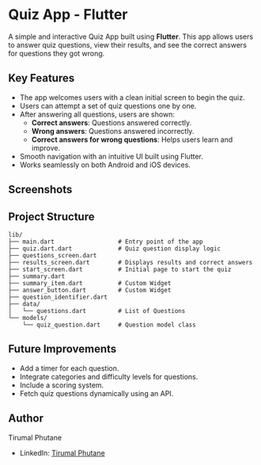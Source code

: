 # Quiz App - Flutter  

A simple and interactive Quiz App built using **Flutter**. This app allows users to answer quiz questions, view their results, and see the correct answers for questions they got wrong.

## Key Features  
- The app welcomes users with a clean initial screen to begin the quiz.  
- Users can attempt a set of quiz questions one by one.  
- After answering all questions, users are shown:  
    - **Correct answers**: Questions answered correctly.  
    - **Wrong answers**: Questions answered incorrectly.  
    - **Correct answers for wrong questions**: Helps users learn and improve.
- Smooth navigation with an intuitive UI built using Flutter.  
- Works seamlessly on both Android and iOS devices.  

## Screenshots

## Project Structure
```
lib/
├── main.dart                  # Entry point of the app
├── quiz.dart.dart             # Quiz question display logic
├── questions_screen.dart      
├── results_screen.dart        # Displays results and correct answers
├── start_screen.dart          # Initial page to start the quiz
├── summary.dart               
├── summary_item.dart          # Custom Widget
├── answer_button.dart         # Custom Widget
├── question_identifier.dart   
├── data/
│   └── questions.dart         # List of Questions
└── models/
    └── quiz_question.dart     # Question model class
```


## Future Improvements
- Add a timer for each question.
- Integrate categories and difficulty levels for questions.
- Include a scoring system.
- Fetch quiz questions dynamically using an API.

## Author
Tirumal Phutane

- LinkedIn: [Tirumal Phutane](https://www.linkedin.com/in/tirumal-phutane-09543915a/)
